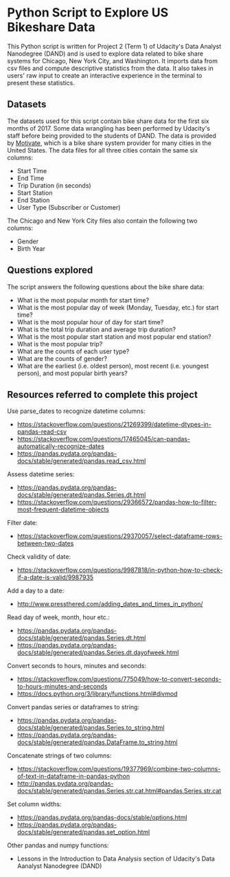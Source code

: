 # Python Script to Explore US Bikeshare Data
This Python script is written for Project 2 (Term 1) of Udacity's Data Analyst Nanodegree (DAND) and is used to explore data related to bike share systems for Chicago, New York City, and Washington. It imports data from csv files and compute descriptive statistics from the data. It also takes in users' raw input to create an interactive experience in the terminal to present these statistics.

## Datasets
The datasets used for this script contain bike share data for the first six months of 2017. Some data wrangling has been performed by Udacity's staff before being provided to the students of DAND. The data is provided by [Motivate](https://www.motivateco.com/), which is a bike share system provider for many cities in the United States. The data files for all three cities contain the same six columns:
* Start Time
* End Time
* Trip Duration (in seconds)
* Start Station
* End Station
* User Type (Subscriber or Customer)

The Chicago and New York City files also contain the following two columns:
* Gender
* Birth Year

## Questions explored
The script answers the following questions about the bike share data:
* What is the most popular month for start time?
* What is the most popular day of week (Monday, Tuesday, etc.) for start time?
* What is the most popular hour of day for start time?
* What is the total trip duration and average trip duration?
* What is the most popular start station and most popular end station?
* What is the most popular trip?
* What are the counts of each user type?
* What are the counts of gender?
* What are the earliest (i.e. oldest person), most recent (i.e. youngest person), and most popular birth years?

## Resources referred to complete this project
Use parse_dates to recognize datetime columns:
* https://stackoverflow.com/questions/21269399/datetime-dtypes-in-pandas-read-csv
* https://stackoverflow.com/questions/17465045/can-pandas-automatically-recognize-dates
* https://pandas.pydata.org/pandas-docs/stable/generated/pandas.read_csv.html

Assess datetime series:
* https://pandas.pydata.org/pandas-docs/stable/generated/pandas.Series.dt.html
* https://stackoverflow.com/questions/29366572/pandas-how-to-filter-most-frequent-datetime-objects

Filter date:
* https://stackoverflow.com/questions/29370057/select-dataframe-rows-between-two-dates

Check validity of date:
* https://stackoverflow.com/questions/9987818/in-python-how-to-check-if-a-date-is-valid/9987935

Add a day to a date:
* http://www.pressthered.com/adding_dates_and_times_in_python/

Read day of week, month, hour etc.:
* https://pandas.pydata.org/pandas-docs/stable/generated/pandas.Series.dt.html
* https://pandas.pydata.org/pandas-docs/stable/generated/pandas.Series.dt.dayofweek.html

Convert seconds to hours, minutes and seconds:
* https://stackoverflow.com/questions/775049/how-to-convert-seconds-to-hours-minutes-and-seconds
* https://docs.python.org/3/library/functions.html#divmod

Convert pandas series or dataframes to string:
* https://pandas.pydata.org/pandas-docs/stable/generated/pandas.Series.to_string.html
* https://pandas.pydata.org/pandas-docs/stable/generated/pandas.DataFrame.to_string.html

Concatenate strings of two columns:
* https://stackoverflow.com/questions/19377969/combine-two-columns-of-text-in-dataframe-in-pandas-python
* http://pandas.pydata.org/pandas-docs/stable/generated/pandas.Series.str.cat.html#pandas.Series.str.cat

Set column widths:
* https://pandas.pydata.org/pandas-docs/stable/options.html
* https://pandas.pydata.org/pandas-docs/stable/generated/pandas.set_option.html

Other pandas and numpy functions:
* Lessons in the Introduction to Data Analysis section of Udacity's Data Aanalyst Nanodegree (DAND)
